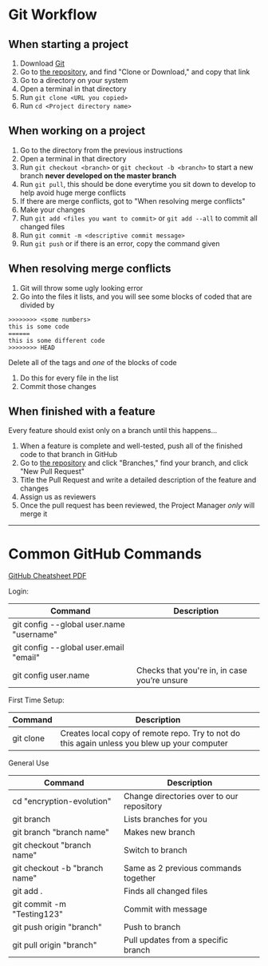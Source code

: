 # Git Workflow	
## When starting a project	
1. Download [Git](https://git-scm.com/download)	
1. Go to [the repository](https://github.com/acm-projects/reverse-climate-change), and find "Clone or Download," and copy that link	
1. Go to a directory on your system	
1. Open a terminal in that directory	
1. Run `git clone <URL you copied>`	
1. Run `cd <Project directory name>`	
## When working on a project	
1. Go to the directory from the previous instructions	
1. Open a terminal in that directory	
1. Run `git checkout <branch>` or `git checkout -b <branch>` to start a new branch **never developed on the master branch**	
1. Run `git pull`, this should be done everytime you sit down to develop to help avoid huge merge conflicts	
1. If there are merge conflicts, got to "When resolving merge conflicts"	
1. Make your changes	
1. Run `git add <files you want to commit>` or `git add --all` to commit all changed files	
1. Run `git commit -m <descriptive commit message>`	
1. Run `git push` or if there is an error, copy the command given	
## When resolving merge conflicts	
1. Git will throw some ugly looking error	
1. Go into the files it lists, and you will see some blocks of coded that are divided by	
```	
>>>>>>>> <some numbers>	
this is some code	
======	
this is some different code	
>>>>>>>> HEAD	
```	
Delete all of the tags and *one* of the blocks of code	
1. Do this for every file in the list	
1. Commit those changes	
## When finished with a feature	
Every feature should exist only on a branch until this happens...	
1. When a feature is complete and well-tested, push all of the finished code to that branch in GitHub	
1. Go to [the repository](https://github.com/acm-projects/reverse-climate-change) and click "Branches," find your branch, and click "New Pull Request"	
1. Title the Pull Request and write a detailed description of the feature and changes	
1. Assign us as reviewers	
1. Once the pull request has been reviewed, the Project Manager *only* will merge it

---

# Common GitHub Commands
[GitHub Cheatsheet PDF](https://www.atlassian.com/dam/jcr:8132028b-024f-4b6b-953e-e68fcce0c5fa/atlassian-git-cheatsheet.pdf)

Login:

| Command | Description |
| ------ | ------ |
| git config --global user.name "username" |  |
| git config --global user.email "email" |  |
| git config user.name | Checks that you're in, in case you’re unsure |

First Time Setup:

| Command | Description |
| ------ | ------ |
| git clone | Creates local copy of remote repo. Try to not do this again unless you blew up your computer |

General Use

| Command | Description |
| ------ | ------ |
| cd "encryption-evolution" | Change directories over to our repository |
| git branch | Lists branches for you |
| git branch "branch name" | Makes new branch |
| git checkout "branch name" | Switch to branch |
| git checkout -b "branch name" | Same as 2 previous commands together |
| git add . | Finds all changed files |
| git commit -m "Testing123" | Commit with message |
| git push origin "branch" | Push to branch |
| git pull origin "branch" | Pull updates from a specific branch |
